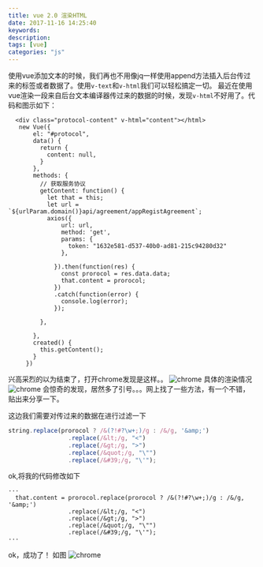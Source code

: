 ```yaml
---
title: vue 2.0 渲染HTML
date: 2017-11-16 14:25:40
keywords:
description: 
tags: [vue]
categories: "js"
---
```

使用vue添加文本的时候，我们再也不用像jq一样使用append方法插入后台传过来的标签或者数据了。使用`v-text`和`v-html`我们可以轻松搞定一切。
最近在使用vue渲染一段来自后台文本编译器传过来的数据的时候，发现`v-html`不好用了。代码和图示如下：
<!--more-->
```
  <div class="protocol-content" v-html="content"></html>
   new Vue({
       el: "#protocol",
       data() {
         return {
           content: null,
         }
       },
       methods: {
         // 获取服务协议
         getContent: function() {
           let that = this;
           let url = `${urlParam.domain()}api/agreement/appRegistAgreement`;
           axios({
               url: url,
               method: 'get',
               params: {
                 token: "1632e581-d537-40b0-ad81-215c94280d32"
               },

             }).then(function(res) {
               const prorocol = res.data.data;
               that.content = prorocol;
             })
             .catch(function(error) {
               console.log(error);
             });

         },

       },
       created() {
         this.getContent();
       }
     })
```
兴高采烈的以为结束了，打开chrome发现是这样。。
![chrome](http://oughko11e.bkt.clouddn.com/chrome_jietu.png)
具体的渲染情况
![chrome](http://oughko11e.bkt.clouddn.com/chrome_jietu2.png)
会惊奇的发现，居然多了引号。。。网上找了一些方法，有一个不错，贴出来分享一下。

这边我们需要对传过来的数据在进行过滤一下
``` javascript
string.replace(prorocol ? /&(?!#?\w+;)/g : /&/g, '&amp;')
                 .replace(/&lt;/g, "<")
                 .replace(/&gt;/g, ">")
                 .replace(/&quot;/g, "\"")
                 .replace(/&#39;/g, "\'");
```
ok,将我的代码修改如下
```
···
  that.content = prorocol.replace(prorocol ? /&(?!#?\w+;)/g : /&/g, '&amp;')
                 .replace(/&lt;/g, "<")
                 .replace(/&gt;/g, ">")
                 .replace(/&quot;/g, "\"")
                 .replace(/&#39;/g, "\'");
···
```
ok，成功了！ 如图
![chrome](http://oughko11e.bkt.clouddn.com/chrome_jietu3.png)